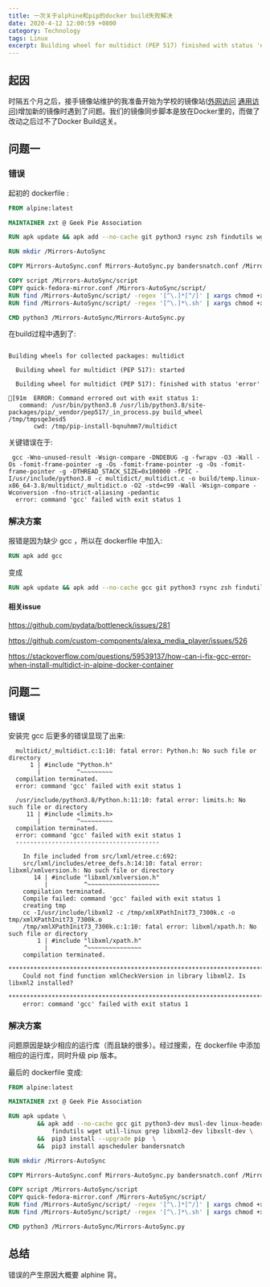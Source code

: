 ```yaml
---
title: 一次关于alphine和pip的docker build失败解决
date: 2020-4-12 12:00:59 +0800
category: Technology
tags: Linux
excerpt: Building wheel for multidict (PEP 517) finished with status 'error' 
---
```



## 起因

时隔五个月之后，接手镜像站维护的我准备开始为学校的镜像站([外网访问](https://mirrors-wan.geekpie.club/)  [通用访问)](https://mirrors.geekpie.club/)增加新的镜像时遇到了问题。我们的镜像同步脚本是放在Docker里的，而做了改动之后过不了Docker Build这关。

## 问题一

### 错误

起初的 dockerfile :

```dockerfile
FROM alpine:latest

MAINTAINER zxt @ Geek Pie Association

RUN apk update && apk add --no-cache git python3 rsync zsh findutils wget util-linux grep && pip3 install apscheduler bandersnatch

RUN mkdir /Mirrors-AutoSync

COPY Mirrors-AutoSync.conf Mirrors-AutoSync.py bandersnatch.conf /Mirrors-AutoSync/

COPY script /Mirrors-AutoSync/script
COPY quick-fedora-mirror.conf /Mirrors-AutoSync/script/
RUN find /Mirrors-AutoSync/script/ -regex '[^\.]*[^/]' | xargs chmod +x
RUN find /Mirrors-AutoSync/script/ -regex '[^\.]*\.sh' | xargs chmod +x

CMD python3 /Mirrors-AutoSync/Mirrors-AutoSync.py
```

在build过程中遇到了:

```

Building wheels for collected packages: multidict

  Building wheel for multidict (PEP 517): started

  Building wheel for multidict (PEP 517): finished with status 'error'

[91m  ERROR: Command errored out with exit status 1:
   command: /usr/bin/python3.8 /usr/lib/python3.8/site-packages/pip/_vendor/pep517/_in_process.py build_wheel /tmp/tmpsqe3esd5
       cwd: /tmp/pip-install-bqnuhmm7/multidict
```

关键错误在于:

```
 gcc -Wno-unused-result -Wsign-compare -DNDEBUG -g -fwrapv -O3 -Wall -Os -fomit-frame-pointer -g -Os -fomit-frame-pointer -g -Os -fomit-frame-pointer -g -DTHREAD_STACK_SIZE=0x100000 -fPIC -I/usr/include/python3.8 -c multidict/_multidict.c -o build/temp.linux-x86_64-3.8/multidict/_multidict.o -O2 -std=c99 -Wall -Wsign-compare -Wconversion -fno-strict-aliasing -pedantic
  error: command 'gcc' failed with exit status 1
```

### 解决方案

报错是因为缺少 gcc ，所以在 dockerfile 中加入:

```dockerfile
RUN apk add gcc
```

变成

```dockerfile
RUN apk update && apk add --no-cache gcc git python3 rsync zsh findutils wget util-linux grep && pip3 install apscheduler bandersnatch
```

#### 相关issue

https://github.com/pydata/bottleneck/issues/281

https://github.com/custom-components/alexa_media_player/issues/526

https://stackoverflow.com/questions/59539137/how-can-i-fix-gcc-error-when-install-multidict-in-alpine-docker-container

## 问题二

### 错误

安装完 gcc 后更多的错误显现了出来:

```
  multidict/_multidict.c:1:10: fatal error: Python.h: No such file or directory
      1 | #include "Python.h"
        |          ^~~~~~~~~~
  compilation terminated.
  error: command 'gcc' failed with exit status 1
```



```
  /usr/include/python3.8/Python.h:11:10: fatal error: limits.h: No such file or directory
     11 | #include <limits.h>
        |          ^~~~~~~~~~
  compilation terminated.
  error: command 'gcc' failed with exit status 1
  ----------------------------------------
```

```
    In file included from src/lxml/etree.c:692:
    src/lxml/includes/etree_defs.h:14:10: fatal error: libxml/xmlversion.h: No such file or directory
       14 | #include "libxml/xmlversion.h"
          |          ^~~~~~~~~~~~~~~~~~~~~
    compilation terminated.
    Compile failed: command 'gcc' failed with exit status 1
    creating tmp
    cc -I/usr/include/libxml2 -c /tmp/xmlXPathInit73_7300k.c -o tmp/xmlXPathInit73_7300k.o
    /tmp/xmlXPathInit73_7300k.c:1:10: fatal error: libxml/xpath.h: No such file or directory
        1 | #include "libxml/xpath.h"
          |          ^~~~~~~~~~~~~~~~
    compilation terminated.
    *********************************************************************************
    Could not find function xmlCheckVersion in library libxml2. Is libxml2 installed?
    *********************************************************************************
    error: command 'gcc' failed with exit status 1
```

### 解决方案

问题原因是缺少相应的运行库（而且缺的很多）。经过搜索，在 dockerfile 中添加相应的运行库，同时升级 pip 版本。

最后的 dockerfile 变成:

```dockerfile
FROM alpine:latest

MAINTAINER zxt @ Geek Pie Association

RUN apk update \
        && apk add --no-cache gcc git python3-dev musl-dev linux-headers  libc-dev  rsync zsh \
        	findutils wget util-linux grep libxml2-dev libxslt-dev \
        &&  pip3 install --upgrade pip  \
        &&  pip3 install apscheduler bandersnatch

RUN mkdir /Mirrors-AutoSync

COPY Mirrors-AutoSync.conf Mirrors-AutoSync.py bandersnatch.conf /Mirrors-AutoSync/

COPY script /Mirrors-AutoSync/script
COPY quick-fedora-mirror.conf /Mirrors-AutoSync/script/
RUN find /Mirrors-AutoSync/script/ -regex '[^\.]*[^/]' | xargs chmod +x
RUN find /Mirrors-AutoSync/script/ -regex '[^\.]*\.sh' | xargs chmod +x

CMD python3 /Mirrors-AutoSync/Mirrors-AutoSync.py
```



## 总结

错误的产生原因大概要 alphine 背。